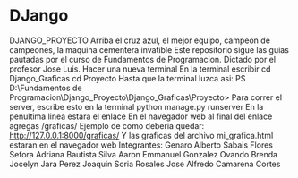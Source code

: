 # DJango
DJANGO_PROYECTO
Arriba el cruz azul, el mejor equipo, campeon de campeones, la maquina cementera invatible
Este repositorio sigue las guias pautadas por el curso de Fundamentos de Programacion. Dictado por el profesor Jose Luis.
Hacer una nueva terminal En la terminal escribir cd Django_Graficas cd Proyecto Hasta que la terminal luzca asi: PS D:\Fundamentos de Programacion\Django_Proyecto\Django_Graficas\Proyecto>
Para correr el server, escribe esto en la terminal
python manage.py runserver
En la penultima linea estara el enlace En el navegador web al final del enlace agregas /graficas/
Ejemplo de como deberia quedar: http://127.0.0.1:8000/graficas/
Y las graficas del archivo mi_grafica.html estaran en el navegador web
Integrantes:
Genaro Alberto Sabais Flores Sefora Adriana Bautista Silva Aaron Emmanuel Gonzalez Ovando Brenda Jocelyn Jara Perez Joaquin Soria Rosales Jose Alfredo Camarena Cortes

